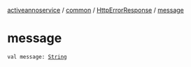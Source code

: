 [activeannoservice](../../index.md) / [common](../index.md) / [HttpErrorResponse](index.md) / [message](./message.md)

# message

`val message: `[`String`](https://kotlinlang.org/api/latest/jvm/stdlib/kotlin/-string/index.html)